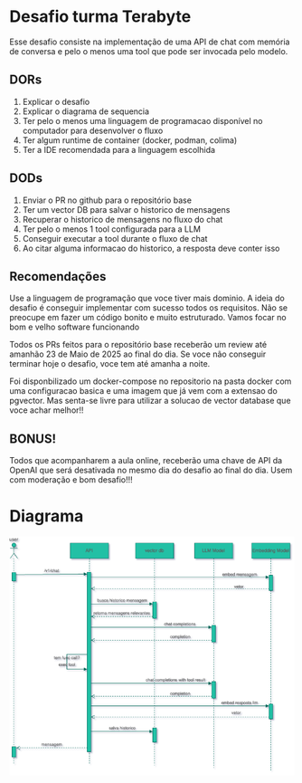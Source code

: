 # Desafio turma Terabyte

Esse desafio consiste na implementação de uma API de chat com memória de conversa e pelo o menos uma tool que pode ser invocada pelo modelo.


## DORs

1. Explicar o desafio
2. Explicar o diagrama de sequencia
3. Ter pelo o menos uma linguagem de programacao disponível no computador para desenvolver o fluxo
4. Ter algum runtime de container (docker, podman, colima)
5. Ter a IDE recomendada para a linguagem escolhida

## DODs

1. Enviar o PR no github para o repositório base
2. Ter um vector DB para salvar o historico de mensagens
3. Recuperar o historico de mensagens no fluxo do chat
4. Ter pelo o menos 1 tool configurada para a LLM
5. Conseguir executar a tool durante o fluxo de chat
6. Ao citar alguma informacao do historico, a resposta deve conter isso


## Recomendações

Use a linguagem de programação que voce tiver mais dominio. A ideia do desafio é conseguir implementar com sucesso todos os requisitos. Não se preocupe em fazer um código bonito e muito estruturado. Vamos focar no bom e velho software funcionando

Todos os PRs feitos para o repositório base receberão um review até amanhão 23 de Maio de 2025 ao final do dia. Se voce não conseguir terminar hoje o desafio, voce tem até amanha a noite.

Foi disponbilizado um docker-compose no repositorio na pasta docker com uma configuracao basica e uma imagem que já vem com a extensao do pgvector. Mas senta-se livre para utilizar a solucao de vector database que voce achar melhor!!

## BONUS!

Todos que acompanharem a aula online, receberão uma chave de API da OpenAI que será desativada no mesmo dia do desafio ao final do dia. Usem com moderação  e bom desafio!!!



# Diagrama

![alt text](challenge-terabyte.png)
